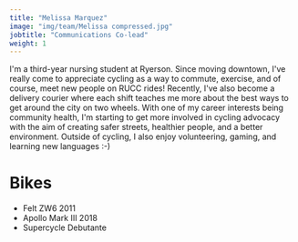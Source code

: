 ```yaml
---
title: "Melissa Marquez"
image: "img/team/Melissa compressed.jpg"
jobtitle: "Communications Co-lead"
weight: 1
---
```


I'm a third-year nursing student at Ryerson. Since moving downtown, I've really come to appreciate cycling 
as a way to commute, exercise, and of course, meet new people on RUCC rides! Recently, I've also become a 
delivery courier where each shift teaches me more about the best ways to get around the city on two 
wheels. With one of my career interests being community health, I'm starting to get more involved in 
cycling advocacy with the aim of creating safer streets, healthier people, and a better environment. 
Outside of cycling, I also enjoy volunteering, gaming, and learning new languages :-) 

# Bikes

- Felt ZW6 2011
- Apollo Mark III 2018
- Supercycle Debutante